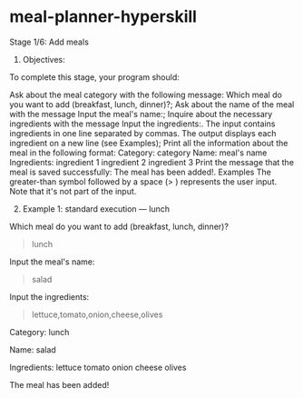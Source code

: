 # meal-planner-hyperskill

Stage 1/6: Add meals

1) Objectives:

To complete this stage, your program should:

Ask about the meal category with the following message: Which meal do you want to add (breakfast, lunch, dinner)?;
Ask about the name of the meal with the message Input the meal's name:;
Inquire about the necessary ingredients with the message Input the ingredients:. The input contains ingredients in one line separated by commas. The output displays each ingredient on a new line (see Examples);
Print all the information about the meal in the following format:
Category: category
Name: meal's name
Ingredients:
ingredient 1
ingredient 2
ingredient 3
Print the message that the meal is saved successfully: The meal has been added!.
Examples
The greater-than symbol followed by a space (> ) represents the user input. Note that it's not part of the input.

2) Example 1: standard execution — lunch

Which meal do you want to add (breakfast, lunch, dinner)?
> lunch

Input the meal's name:
> salad

Input the ingredients:
> lettuce,tomato,onion,cheese,olives

Category: lunch

Name: salad

Ingredients:
lettuce
tomato
onion
cheese
olives

The meal has been added!
